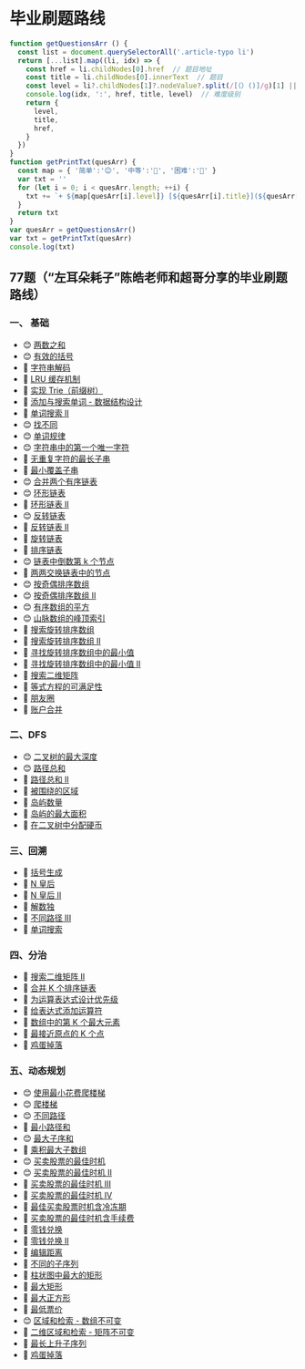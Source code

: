 # 毕业刷题路线

```js
function getQuestionsArr () {
  const list = document.querySelectorAll('.article-typo li')
  return [...list].map((li, idx) => {
    const href = li.childNodes[0].href  // 题目地址
    const title = li.childNodes[0].innerText  // 题目
    const level = li?.childNodes[1]?.nodeValue?.split(/[（）()]/g)[1] || ''
    console.log(idx, ':', href, title, level)  // 难度级别
    return {
      level,
      title,
      href,
    }
  })
}
function getPrintTxt(quesArr) {
  const map = { '简单':'😊', '中等':'🤔', '困难':'🤯' }
  var txt = ''
  for (let i = 0; i < quesArr.length; ++i) {
    txt += `+ ${map[quesArr[i].level]} [${quesArr[i].title}](${quesArr[i].href})\n`
  }
  return txt
}
var quesArr = getQuestionsArr()
var txt = getPrintTxt(quesArr)
console.log(txt)
```

## 77题（“左耳朵耗子”陈皓老师和超哥分享的毕业刷题路线）

### 一、 基础

+ 😊 [两数之和](http://leetcode-cn.com/problems/two-sum)
+ 😊 [有效的括号](http://leetcode-cn.com/problems/valid-parentheses/)
+ 🤔 [字符串解码](http://leetcode-cn.com/problems/decode-string/)
+ 🤯 [ LRU 缓存机制](http://leetcode-cn.com/problems/lru-cache/submissions/)
+ 🤔 [实现 Trie（前缀树）](http://leetcode-cn.com/problems/implement-trie-prefix-tree/)
+ 🤔 [添加与搜索单词 - 数据结构设计](http://leetcode-cn.com/problems/add-and-search-word-data-structure-design/)
+ 🤯 [单词搜索 II ](http://leetcode-cn.com/problems/word-search-ii/)
+ 😊 [找不同](http://leetcode-cn.com/problems/find-the-difference/)
+ 😊 [单词规律](http://leetcode-cn.com/problems/word-pattern/)
+ 😊 [字符串中的第一个唯一字符](http://leetcode-cn.com/problems/first-unique-character-in-a-string)
+ 🤔 [无重复字符的最长子串](http://leetcode-cn.com/problems/longest-substring-without-repeating-characters)
+ 🤯 [最小覆盖子串](http://leetcode-cn.com/problems/minimum-window-substring/)
+ 😊 [合并两个有序链表](http://leetcode-cn.com/problems/merge-two-sorted-lists)
+ 😊 [环形链表](http://leetcode-cn.com/problems/linked-list-cycle)
+ 🤔 [环形链表 II ](http://leetcode-cn.com/problems/linked-list-cycle-ii)
+ 😊 [反转链表](http://leetcode-cn.com/problems/reverse-linked-list)
+ 🤔 [反转链表 II ](http://leetcode-cn.com/problems/reverse-linked-list-ii)
+ 🤔 [旋转链表](http://leetcode-cn.com/problems/rotate-list)
+ 🤔 [排序链表](http://leetcode-cn.com/problems/sort-list/)
+ 😊 [链表中倒数第 k 个节点](http://leetcode-cn.com/problems/lian-biao-zhong-dao-shu-di-kge-jie-dian-lcof/)
+ 🤔 [两两交换链表中的节点](http://leetcode-cn.com/problems/swap-nodes-in-pairs)
+ 😊 [按奇偶排序数组](http://leetcode-cn.com/problems/sort-array-by-parity/)
+ 😊 [按奇偶排序数组 II ](http://leetcode-cn.com/problems/sort-array-by-parity-ii/)
+ 😊 [有序数组的平方](http://leetcode-cn.com/problems/squares-of-a-sorted-array/)
+ 😊 [山脉数组的峰顶索引](http://leetcode-cn.com/problems/peak-index-in-a-mountain-array)
+ 🤯 [搜索旋转排序数组](http://leetcode-cn.com/problems/search-in-rotated-sorted-array)
+ 🤔 [搜索旋转排序数组 II ](http://leetcode-cn.com/problems/search-in-rotated-sorted-array-ii/)
+ 🤔 [寻找旋转排序数组中的最小值](http://leetcode-cn.com/problems/find-minimum-in-rotated-sorted-array/)
+ 🤯 [寻找旋转排序数组中的最小值 II ](http://leetcode-cn.com/problems/find-minimum-in-rotated-sorted-array-ii/)
+ 🤔 [搜索二维矩阵](http://leetcode-cn.com/problems/search-a-2d-matrix)
+ 🤔 [等式方程的可满足性](http://leetcode-cn.com/problems/satisfiability-of-equality-equations/)
+ 🤔 [朋友圈](http://leetcode-cn.com/problems/friend-circles/)
+ 🤔 [账户合并](http://leetcode-cn.com/problems/accounts-merge/)

### 二、DFS

+ 😊 [二叉树的最大深度](http://leetcode-cn.com/problems/maximum-depth-of-binary-tree)
+ 😊 [路径总和](http://leetcode-cn.com/problems/path-sum/)
+ 🤔 [路径总和 II ](http://leetcode-cn.com/problems/path-sum-ii/)
+ 🤔 [被围绕的区域](http://leetcode-cn.com/problems/surrounded-regions/)
+ 🤔 [岛屿数量](http://leetcode-cn.com/problems/number-of-islands/)
+ 🤔 [岛屿的最大面积](http://leetcode-cn.com/problems/max-area-of-island/)
+ 🤔 [在二叉树中分配硬币](http://leetcode-cn.com/problems/distribute-coins-in-binary-tree/)

### 三、回溯

+ 🤔 [括号生成](http://leetcode-cn.com/problems/generate-parentheses/)
+ 🤯 [ N 皇后](http://leetcode-cn.com/problems/n-queens/)
+ 🤯 [ N 皇后 II ](http://leetcode-cn.com/problems/n-queens-ii/)
+ 🤔 [解数独](http://leetcode-cn.com/problems/sudoku-solver/)
+ 🤯 [不同路径 III ](http://leetcode-cn.com/problems/unique-paths-iii/)
+ 🤔 [单词搜索](http://leetcode-cn.com/problems/word-search/)

### 四、分治

+ 🤔 [搜索二维矩阵 II ](http://leetcode-cn.com/problems/search-a-2d-matrix-ii/)
+ 🤔 [合并 K 个排序链表](http://leetcode-cn.com/problems/merge-k-sorted-lists)
+ 🤔 [为运算表达式设计优先级](http://leetcode-cn.com/problems/different-ways-to-add-parentheses)
+ 🤯 [给表达式添加运算符](http://leetcode-cn.com/problems/expression-add-operators)
+ 🤔 [数组中的第 K 个最大元素](http://leetcode-cn.com/problems/kth-largest-element-in-an-array)
+ 🤔 [最接近原点的 K 个点](http://leetcode-cn.com/problems/k-closest-points-to-origin/)
+ 🤯 [鸡蛋掉落](http://leetcode-cn.com/problems/super-egg-drop/)

### 五、动态规划

+ 😊 [使用最小花费爬楼梯](http://leetcode-cn.com/problems/min-cost-climbing-stairs)
+ 😊 [爬楼梯](http://leetcode-cn.com/problems/climbing-stairs)
+ 😊 [不同路径](http://leetcode-cn.com/problems/unique-paths/)
+ 🤔 [最小路径和](http://leetcode-cn.com/problems/minimum-path-sum/)
+ 😊 [最大子序和](http://leetcode-cn.com/problems/maximum-subarray/)
+ 🤔 [乘积最大子数组](http://leetcode-cn.com/problems/maximum-product-subarray/)
+ 😊 [买卖股票的最佳时机](http://leetcode-cn.com/problems/best-time-to-buy-and-sell-stock)
+ 😊 [买卖股票的最佳时机 II ](http://leetcode-cn.com/problems/best-time-to-buy-and-sell-stock-ii/)
+ 🤯 [买卖股票的最佳时机 III ](http://leetcode-cn.com/problems/best-time-to-buy-and-sell-stock-iii/)
+ 🤯 [买卖股票的最佳时机 IV ](http://leetcode-cn.com/problems/best-time-to-buy-and-sell-stock-iv/)
+ 🤔 [最佳买卖股票时机含冷冻期](http://leetcode-cn.com/problems/best-time-to-buy-and-sell-stock-with-cooldown/)
+ 🤔 [买卖股票的最佳时机含手续费](http://leetcode-cn.com/problems/best-time-to-buy-and-sell-stock-with-transaction-fee)
+ 🤔 [零钱兑换](http://leetcode-cn.com/problems/coin-change)
+ 🤔 [零钱兑换 II ](http://leetcode-cn.com/problems/coin-change-2)
+ 🤯 [编辑距离](http://leetcode-cn.com/problems/edit-distance)
+ 🤯 [不同的子序列](http://leetcode-cn.com/problems/distinct-subsequences/)
+ 🤯 [柱状图中最大的矩形](http://leetcode-cn.com/problems/largest-rectangle-in-histogram/)
+ 🤯 [最大矩形](http://leetcode-cn.com/problems/maximal-rectangle/)
+ 🤔 [最大正方形](http://leetcode-cn.com/problems/maximal-square/)
+ 🤔 [最低票价](http://leetcode-cn.com/problems/minimum-cost-for-tickets/)
+ 😊 [区域和检索 - 数组不可变](http://leetcode-cn.com/problems/range-sum-query-immutable/)
+ 🤔 [二维区域和检索 - 矩阵不可变](http://leetcode-cn.com/problems/range-sum-query-2d-immutable/)
+ 🤔 [最长上升子序列](http://leetcode-cn.com/problems/longest-increasing-subsequence)
+ 🤯 [鸡蛋掉落](http://leetcode-cn.com/problems/super-egg-drop/)
